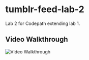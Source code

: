 # tumblr-feed-lab-2
Lab 2 for Codepath extending lab 1.

## Video Walkthrough
<img src='http://i.imgur.com/0DuYIfG.gif' title='Video Walkthrough' width='' alt='Video Walkthrough' />
